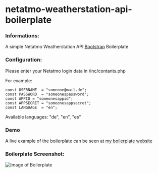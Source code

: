 # netatmo-weatherstation-api-boilerplate

### Informations:

A simple Netatmo Weatherstation API [Bootstrap](https://getbootstrap.com/) Boilerplate 

### Configuration:

Please enter your Netatmo login data in /inc/contants.php

For example:

	const USERNAME	= "someone@mail.de";
	const PASSWORD	= "someonespassword";
	const APPID	= "someonesappid";
	const APPSECRET = "someonesappsecret";
	const LANGUAGE  = "en";

Available languages: "de", "en", "es"

### Demo

A live example of the boilerplate can be seen at [my boilerplate website](https://console.wetter-beuren.de/na-api/Netatmo-api/) 

### Boilerplate Screenshot:

![Image of Boilerplate](https://console.wetter-beuren.de/na-api/screen-na-boilerplate.png)
